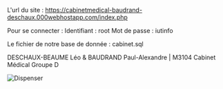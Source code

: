 L'url du site : https://cabinetmedical-baudrand-deschaux.000webhostapp.com/index.php

Pour se connecter :
	Identifiant : root
	Mot de passe : iutinfo

Le fichier de notre base de donnée :
cabinet.sql

DESCHAUX-BEAUME Léo & BAUDRAND Paul-Alexandre | M3104 Cabinet Médical  Groupe D 

![Dispenser](https://cdn.discordapp.com/attachments/904282363574517780/936189465070809138/05.png)
